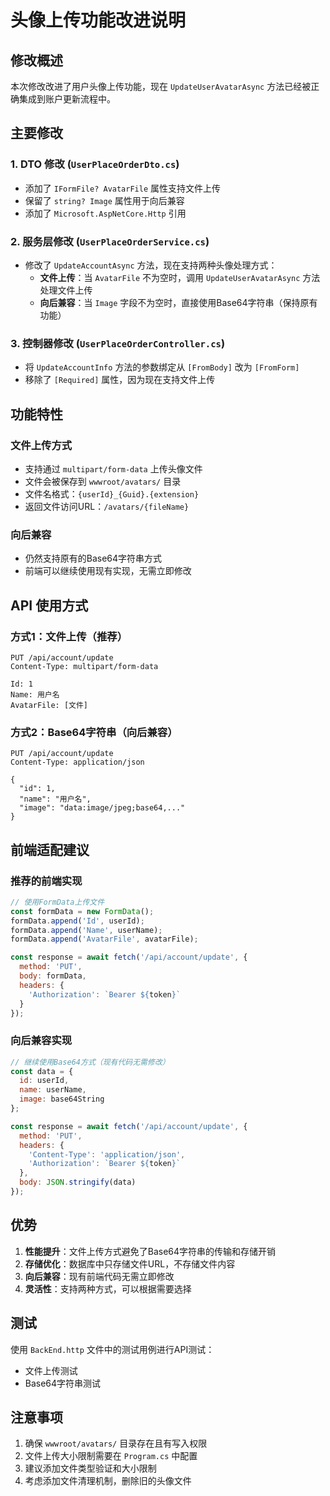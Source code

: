 # 头像上传功能改进说明

## 修改概述

本次修改改进了用户头像上传功能，现在 `UpdateUserAvatarAsync` 方法已经被正确集成到账户更新流程中。

## 主要修改

### 1. DTO 修改 (`UserPlaceOrderDto.cs`)

- 添加了 `IFormFile? AvatarFile` 属性支持文件上传
- 保留了 `string? Image` 属性用于向后兼容
- 添加了 `Microsoft.AspNetCore.Http` 引用

### 2. 服务层修改 (`UserPlaceOrderService.cs`)

- 修改了 `UpdateAccountAsync` 方法，现在支持两种头像处理方式：
  - **文件上传**：当 `AvatarFile` 不为空时，调用 `UpdateUserAvatarAsync` 方法处理文件上传
  - **向后兼容**：当 `Image` 字段不为空时，直接使用Base64字符串（保持原有功能）

### 3. 控制器修改 (`UserPlaceOrderController.cs`)

- 将 `UpdateAccountInfo` 方法的参数绑定从 `[FromBody]` 改为 `[FromForm]`
- 移除了 `[Required]` 属性，因为现在支持文件上传

## 功能特性

### 文件上传方式
- 支持通过 `multipart/form-data` 上传头像文件
- 文件会被保存到 `wwwroot/avatars/` 目录
- 文件名格式：`{userId}_{Guid}.{extension}`
- 返回文件访问URL：`/avatars/{fileName}`

### 向后兼容
- 仍然支持原有的Base64字符串方式
- 前端可以继续使用现有实现，无需立即修改

## API 使用方式

### 方式1：文件上传（推荐）
```http
PUT /api/account/update
Content-Type: multipart/form-data

Id: 1
Name: 用户名
AvatarFile: [文件]
```

### 方式2：Base64字符串（向后兼容）
```http
PUT /api/account/update
Content-Type: application/json

{
  "id": 1,
  "name": "用户名",
  "image": "data:image/jpeg;base64,..."
}
```

## 前端适配建议

### 推荐的前端实现
```javascript
// 使用FormData上传文件
const formData = new FormData();
formData.append('Id', userId);
formData.append('Name', userName);
formData.append('AvatarFile', avatarFile);

const response = await fetch('/api/account/update', {
  method: 'PUT',
  body: formData,
  headers: {
    'Authorization': `Bearer ${token}`
  }
});
```

### 向后兼容实现
```javascript
// 继续使用Base64方式（现有代码无需修改）
const data = {
  id: userId,
  name: userName,
  image: base64String
};

const response = await fetch('/api/account/update', {
  method: 'PUT',
  headers: {
    'Content-Type': 'application/json',
    'Authorization': `Bearer ${token}`
  },
  body: JSON.stringify(data)
});
```

## 优势

1. **性能提升**：文件上传方式避免了Base64字符串的传输和存储开销
2. **存储优化**：数据库中只存储文件URL，不存储文件内容
3. **向后兼容**：现有前端代码无需立即修改
4. **灵活性**：支持两种方式，可以根据需要选择

## 测试

使用 `BackEnd.http` 文件中的测试用例进行API测试：
- 文件上传测试
- Base64字符串测试

## 注意事项

1. 确保 `wwwroot/avatars/` 目录存在且有写入权限
2. 文件上传大小限制需要在 `Program.cs` 中配置
3. 建议添加文件类型验证和大小限制
4. 考虑添加文件清理机制，删除旧的头像文件
